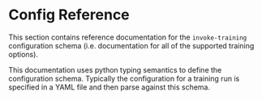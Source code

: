 # Config Reference

This section contains reference documentation for the `invoke-training` configuration schema (i.e. documentation for all of the supported training options).

This documentation uses python typing semantics to define the configuration schema. Typically the configuration for a training run is specified in a YAML file and then parse against this schema.

